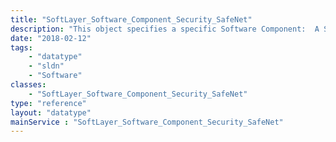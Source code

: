 ```yaml
---
title: "SoftLayer_Software_Component_Security_SafeNet"
description: "This object specifies a specific Software Component:  A SafeNet instance. SafeNet installations have custom configurations for password requirements. "
date: "2018-02-12"
tags:
    - "datatype"
    - "sldn"
    - "Software"
classes:
    - "SoftLayer_Software_Component_Security_SafeNet"
type: "reference"
layout: "datatype"
mainService : "SoftLayer_Software_Component_Security_SafeNet"
---
```

